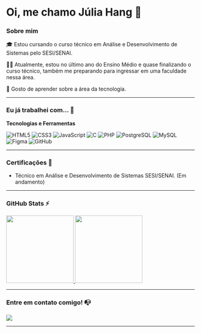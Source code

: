 # Oi, me chamo Júlia Hang 👋

### Sobre mim

🎓  Estou cursando o curso técnico em Análise e Desenvolvimento de Sistemas pelo SESI/SENAI.

👩‍💻 Atualmente, estou no último ano do Ensino Médio e quase finalizando o curso técnico, também me preparando  para ingressar em uma faculdade nessa área.

🔎 Gosto de aprender sobre a área da  tecnologia.


---

### Eu já trabalhei com... 🔧

**Tecnologias e Ferramentas**

![HTML5](https://img.shields.io/badge/html5-%23E34F26.svg?style=for-the-badge&logo=html5&logoColor=white)
![CSS3](https://img.shields.io/badge/css3-%231572B6.svg?style=for-the-badge&logo=css3&logoColor=white)
![JavaScript](https://img.shields.io/badge/javascript-%23323330.svg?style=for-the-badge&logo=javascript&logoColor=%23F7DF1E)
![C](https://img.shields.io/badge/c-%2300599C.svg?style=for-the-badge&logo=c&logoColor=white)
![PHP](https://img.shields.io/badge/php-%23777BB4.svg?style=for-the-badge&logo=php&logoColor=white)
![PostgreSQL](https://img.shields.io/badge/postgres-%23316192.svg?style=for-the-badge&logo=postgresql&logoColor=white)
![MySQL](https://img.shields.io/badge/mysql-%234479A1.svg?style=for-the-badge&logo=mysql&logoColor=white)
![Figma](https://img.shields.io/badge/figma-%23F24E1E.svg?style=for-the-badge&logo=figma&logoColor=white)
![GitHub](https://img.shields.io/badge/github-%23121011.svg?style=for-the-badge&logo=github&logoColor=white)

---

### Certificações 📜

- Técnico em Análise e Desenvolvimento de Sistemas SESI/SENAI. (Em andamento)

---

### GitHub Stats ⚡

<div>
  <a href="https://github.com/JuliaHang2/JuliaHang2.git">
    <img height="180em" src="https://github-readme-stats.vercel.app/api/top-langs/?username=JuliaHang2&theme=dracula&show_icons=true&hide_border=false&layout=compact"/>
    <img height="180em" src="https://github-readme-stats.vercel.app/api?username=JuliaHang2&theme=dracula&show_icons=true&hide_border=false&count_private=true"/>
  </a>
</div>

---

### Entre em contato comigo! 📭
<div>
  <a href="https://www.linkedin.com/in/j%C3%BAlia-hang-8761132a5/" target="_blank"><img src="https://img.shields.io/badge/-LinkedIn-%230077B5?style=for-the-badge&logo=linkedin&logoColor=white" target="_blank"></a>
</div>

---
